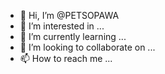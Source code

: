 - 👋 Hi, I’m @PETSOPAWA
- 👀 I’m interested in ...
- 🌱 I’m currently learning ...
- 💞️ I’m looking to collaborate on ...
- 📫 How to reach me ...

<!---
PETSOPAWA/PETSOPAWA is a ✨ special ✨ repository because its `README.md` (this file) appears on your GitHub profile.
You can click the Preview link to take a look at your changes.
--->
